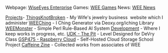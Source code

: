 <html><body><p>Webpage: <a href="http://wiseeyesent.com/">WiseEyes Enterprise</a>
Games: <a href="http://games.wiseeyesent.com/">WEE Games</a>
News: <a href="https://news.wiseeyesent.com">WEE News</a>

<a title="Projects" href="http://games.wiseeyesent.com/projects/">Projects</a>-
<a href="http://thingsknotbroken.com/">ThingsKnotBroken</a> - My Wife's jewelry business  website which I administer
<a href="http://wiseeyesent.com/weeching/iching.html">WEEChing</a> - I Ching Generator via Deoxy.org/iching Library
<a href="http://wiseeyesent.com/weemonster/">WEEMonster</a> - Simple Perl Rule-Based AI System
<a href="http://wiseeyesent.com/dev/">Development</a> - Where I keep works in progress, etc.
<a title="“The Pit” Walkthrough" href="/pages/the-pit-walkthrough.html">UDK - The Pit</a> - Level Designed for DeVry Class
<a title="GSP475" href="/pages/gsp475.html">GSP475 - Raspberry Cloud</a> - Self-Hosted Cloud Storage School Project
<a href="http://wiseeyesent.com/caffeine">Caffeine Zine</a> - Collected works from associates of WEE</p></body></html>

